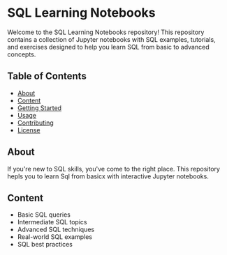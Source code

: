 # SQL Learning Notebooks

Welcome to the SQL Learning Notebooks repository! This repository contains a collection of Jupyter notebooks with SQL examples, tutorials, and exercises designed to help you learn SQL from basic to advanced concepts.

## Table of Contents

- [About](#about)
- [Content](#content)
- [Getting Started](#getting-started)
- [Usage](#usage)
- [Contributing](#contributing)
- [License](#license)

## About

If you're new to  SQL skills, you've come to the right place. This repository hepls you to learn Sql from basicx with interactive Jupyter notebooks.

## Content

- Basic SQL queries
- Intermediate SQL topics
- Advanced SQL techniques
- Real-world SQL examples
- SQL best practices



